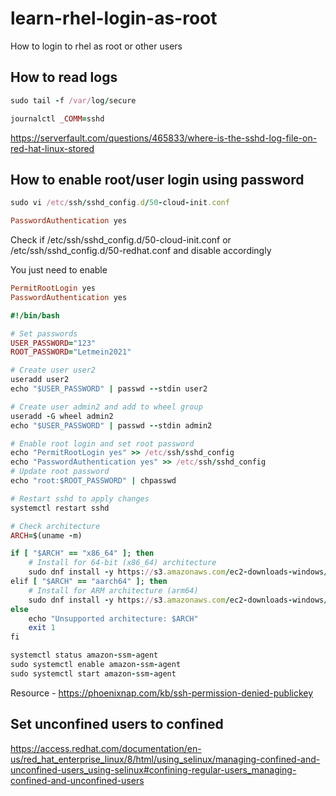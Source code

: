 # learn-rhel-login-as-root
How to login to rhel as root or other users

## How to read logs

```ruby
sudo tail -f /var/log/secure

journalctl _COMM=sshd
```
https://serverfault.com/questions/465833/where-is-the-sshd-log-file-on-red-hat-linux-stored

## How to enable root/user login using password
```ruby
sudo vi /etc/ssh/sshd_config.d/50-cloud-init.conf

PasswordAuthentication yes
```
Check if /etc/ssh/sshd_config.d/50-cloud-init.conf or /etc/ssh/sshd_config.d/50-redhat.conf and disable accordingly

You just need to enable
```ruby
PermitRootLogin yes
PasswordAuthentication yes
```
```ruby
#!/bin/bash

# Set passwords
USER_PASSWORD="123"
ROOT_PASSWORD="Letmein2021"

# Create user user2
useradd user2
echo "$USER_PASSWORD" | passwd --stdin user2

# Create user admin2 and add to wheel group
useradd -G wheel admin2
echo "$USER_PASSWORD" | passwd --stdin admin2

# Enable root login and set root password
echo "PermitRootLogin yes" >> /etc/ssh/sshd_config
echo "PasswordAuthentication yes" >> /etc/ssh/sshd_config
# Update root password
echo "root:$ROOT_PASSWORD" | chpasswd

# Restart sshd to apply changes
systemctl restart sshd

# Check architecture
ARCH=$(uname -m)

if [ "$ARCH" == "x86_64" ]; then
    # Install for 64-bit (x86_64) architecture
    sudo dnf install -y https://s3.amazonaws.com/ec2-downloads-windows/SSMAgent/latest/linux_amd64/amazon-ssm-agent.rpm
elif [ "$ARCH" == "aarch64" ]; then
    # Install for ARM architecture (arm64)
    sudo dnf install -y https://s3.amazonaws.com/ec2-downloads-windows/SSMAgent/latest/linux_arm64/amazon-ssm-agent.rpm
else
    echo "Unsupported architecture: $ARCH"
    exit 1
fi

systemctl status amazon-ssm-agent
sudo systemctl enable amazon-ssm-agent
sudo systemctl start amazon-ssm-agent
```
Resource - https://phoenixnap.com/kb/ssh-permission-denied-publickey
## Set unconfined users to confined
https://access.redhat.com/documentation/en-us/red_hat_enterprise_linux/8/html/using_selinux/managing-confined-and-unconfined-users_using-selinux#confining-regular-users_managing-confined-and-unconfined-users
